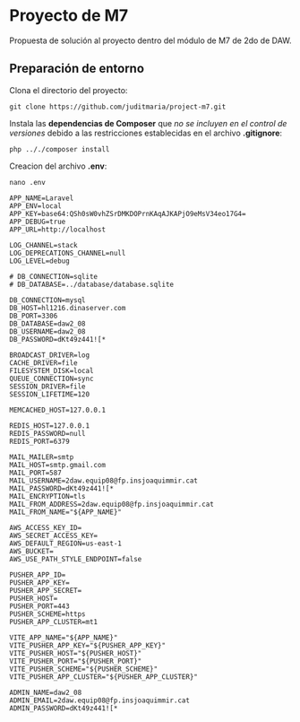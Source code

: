 # Proyecto de M7
Propuesta de solución al proyecto dentro del módulo de M7 de 2do de DAW.
  
## Preparación de entorno
Clona el directorio del proyecto:

    git clone https://github.com/juditmaria/project-m7.git

Instala las **dependencias de Composer** que *no se incluyen en el control de versiones* debido a las restricciones establecidas en el archivo **.gitignore**:

    php .././composer install

Creacion del archivo **.env**:

    nano .env

    APP_NAME=Laravel
    APP_ENV=local
    APP_KEY=base64:QSh0sW0vhZSrDMKDOPrnKAqAJKAPjO9eMsV34eo17G4=
    APP_DEBUG=true
    APP_URL=http://localhost
    
    LOG_CHANNEL=stack
    LOG_DEPRECATIONS_CHANNEL=null
    LOG_LEVEL=debug
    
    # DB_CONNECTION=sqlite
    # DB_DATABASE=../database/database.sqlite
    
    DB_CONNECTION=mysql
    DB_HOST=hl1216.dinaserver.com
    DB_PORT=3306
    DB_DATABASE=daw2_08
    DB_USERNAME=daw2_08
    DB_PASSWORD=dKt49z441![*
    
    BROADCAST_DRIVER=log
    CACHE_DRIVER=file
    FILESYSTEM_DISK=local
    QUEUE_CONNECTION=sync
    SESSION_DRIVER=file
    SESSION_LIFETIME=120
    
    MEMCACHED_HOST=127.0.0.1
    
    REDIS_HOST=127.0.0.1
    REDIS_PASSWORD=null
    REDIS_PORT=6379
    
    MAIL_MAILER=smtp
    MAIL_HOST=smtp.gmail.com
    MAIL_PORT=587
    MAIL_USERNAME=2daw.equip08@fp.insjoaquimmir.cat
    MAIL_PASSWORD=dKt49z441![*
    MAIL_ENCRYPTION=tls
    MAIL_FROM_ADDRESS=2daw.equip08@fp.insjoaquimmir.cat
    MAIL_FROM_NAME="${APP_NAME}"
    
    AWS_ACCESS_KEY_ID=
    AWS_SECRET_ACCESS_KEY=
    AWS_DEFAULT_REGION=us-east-1
    AWS_BUCKET=
    AWS_USE_PATH_STYLE_ENDPOINT=false
    
    PUSHER_APP_ID=
    PUSHER_APP_KEY=
    PUSHER_APP_SECRET=
    PUSHER_HOST=
    PUSHER_PORT=443
    PUSHER_SCHEME=https
    PUSHER_APP_CLUSTER=mt1
    
    VITE_APP_NAME="${APP_NAME}"
    VITE_PUSHER_APP_KEY="${PUSHER_APP_KEY}"
    VITE_PUSHER_HOST="${PUSHER_HOST}"
    VITE_PUSHER_PORT="${PUSHER_PORT}"
    VITE_PUSHER_SCHEME="${PUSHER_SCHEME}"
    VITE_PUSHER_APP_CLUSTER="${PUSHER_APP_CLUSTER}"
    
    ADMIN_NAME=daw2_08
    ADMIN_EMAIL=2daw.equip08@fp.insjoaquimmir.cat
    ADMIN_PASSWORD=dKt49z441![*
    
